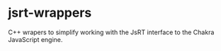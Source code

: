jsrt-wrappers
=============

C++ wrapers to simplify working with the JsRT interface to the Chakra JavaScript engine.
